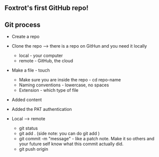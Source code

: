## Foxtrot's first GitHub repo!

## Git process

- Create a repo
- Clone the repo --> there is a repo on GitHun and you need it locally 
    - local - your computer
    - remote - GitHub, the cloud

- Make a file - touch <new-file-name>
    - Make sure you are inside the repo - cd repo-name
    - Naming conventions - lowercase, no spaces
    - Extension - which type of file

- Added content
- Added the PAT authentication

- Local --> remote 
    - git status
    - git add . (side note: you can do git add <filename>)
    - git commit -m "message" - like a patch note. Make it so others and your future self know what this commit actually did.
    - git push origin <branch-name>